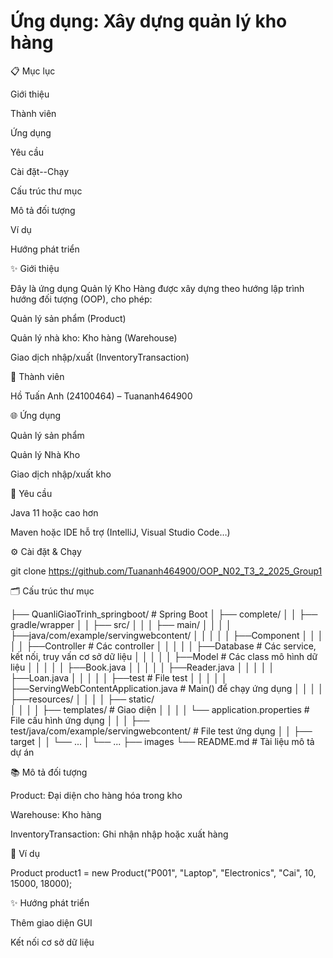 # Ứng dụng: Xây dựng quản lý kho hàng


📋 Mục lục

Giới thiệu

Thành viên

Ứng dụng

Yêu cầu

Cài đặt--Chạy

Cấu trúc thư mục

Mô tả đối tượng

Ví dụ

Hướng phát triển


✨ Giới thiệu

Đây là ứng dụng Quản lý Kho Hàng được xây dựng theo hướng lập trình hướng đối tượng (OOP), cho phép:

Quản lý sản phẩm (Product)

Quản lý nhà kho: Kho hàng (Warehouse)

Giao dịch nhập/xuất (InventoryTransaction)

👥 Thành viên

Hồ Tuấn Anh (24100464) – Tuananh464900

🌐 Ứng dụng

Quản lý sản phẩm

Quản lý Nhà Kho

Giao dịch nhập/xuất kho


📆 Yêu cầu

Java 11 hoặc cao hơn

Maven hoặc IDE hỗ trợ (IntelliJ, Visual Studio Code…)

⚙️ Cài đặt & Chạy

git clone https://github.com/Tuananh464900/OOP_N02_T3_2_2025_Group1

🗂️ Cấu trúc thư mục

├── QuanliGiaoTrinh_springboot/       # Spring Boot
│   ├── complete/
│   │   ├── gradle/wrapper
│   │   ├── src/
│   │   │   ├── main/
│   │   │   │   ├──java/com/example/servingwebcontent/
│   │   │   │   │   ├──Component
│   │   │   │   │   ├──Controller                                              # Các controller
│   │   │   │   │   ├──Database                                                # Các service, kết nối, truy vấn cơ sở dữ liệu
│   │   │   │   │   ├──Model                                                   # Các class mô hình dữ liệu
│   │   │   │   │      ├──Book.java
│   │   │   │   │      ├──Reader.java
│   │   │   │   │      ├──Loan.java
│   │   │   │   │   ├──test                                                    # File test 
│   │   │   │   │   ├──ServingWebContentApplication.java                       # Main() để chạy ứng dụng
│   │   │   │   ├──resources/
│   │   │   │        ├── static/                                               
│   │   │   │        ├── templates/                                            # Giao diện
│   │   │   │        └── application.properties                                # File cấu hình ứng dụng
│   │   │   ├── test/java/com/example/servingwebcontent/                       # File test ứng dụng
│   │   ├── target
│   │   └── ...
│   └── ...
├── images
└── README.md                           # Tài liệu mô tả dự án


📚 Mô tả đối tượng

Product: Đại diện cho hàng hóa trong kho

Warehouse: Kho hàng

InventoryTransaction: Ghi nhận nhập hoặc xuất hàng

📖 Ví dụ

Product product1 = new Product("P001", "Laptop", "Electronics", "Cai", 10, 15000, 18000);

✨ Hướng phát triển

Thêm giao diện GUI

Kết nối cơ sở dữ liệu




